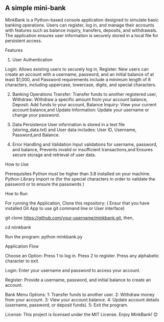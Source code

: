 ## A simple mini-bank

MinkBank is a Python-based console application designed to simulate basic banking operations. Users can register, log in, and manage their accounts with features such as balance inquiry, transfers, deposits, and withdrawals. The application ensures user information is securely stored in a local file for persistent access.

Features
1. User Authentication

Login: Allows existing users to securely log in,
Register: New users can create an account with a username, password, and an initial balance of at least $1,000, and 
Password requirements include a minimum length of 8 characters, including uppercase, lowercase, digits, and special characters.

2. Banking Operations
Transfer: Transfer funds to another registered user,
Withdraw: Withdraw a specific amount from your account balance,
Deposit: Add funds to your account,
Balance Inquiry: View your current account balance,and
Update Information: Update your username or change your password.

3. Data Persistence
User information is stored in a text file (storing_data.txt) and 
User data includes:
   User ID,
   Username,
   Password,and
   Balance.

4. Error Handling and Validation
Input validations for username, password, and balance,
Prevents invalid or insufficient transactions,and
Ensures secure storage and retrieval of user data.


How to Use


Prerequisites
Python must be higher than 3.8 installed on your machine.
Python Library
import re (for the special characters in order to validate the password or to ensure the passowrds )

Hoe to Run


For running the Application, 
Clone this repository:
( Ensur that you have installed Git App to use git command line or User interface)


  git clone https://github.com/your-username/minkbank.git, then,
  
  cd minkbank
  

Run the program:
python minkbank.py


Application Flow

Choose an Option:
  Press 1 to log in.
  Press 2 to register.
  Press any alphabetic character to exit.
  
Login:
  Enter your username and password to access your account.
  
Register:
  Provide a username, password, and initial balance to create an account.
  
Bank Menu Options:
1: Transfer funds to another user.
2: Withdraw money from your account.
3: View your account balance.
4: Update account details (username, password, or deposit funds).
5: Exit the program.

License:
This project is licensed under the MIT License.
Enjoy MinkBank! 😊


